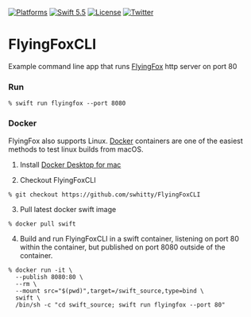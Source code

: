 [![Platforms](https://img.shields.io/badge/platforms-Mac%20|%20Linux-lightgray.svg)]()
[![Swift 5.5](https://img.shields.io/badge/swift-5.5-red.svg?style=flat)](https://developer.apple.com/swift)
[![License](https://img.shields.io/badge/license-MIT-lightgrey.svg)](https://opensource.org/licenses/MIT)
[![Twitter](https://img.shields.io/badge/twitter-@simonwhitty-blue.svg)](http://twitter.com/simonwhitty)

# FlyingFoxCLI

Example command line app that runs [FlyingFox](https://github.com/swhitty/FlyingFox) http server on port 80

### Run

```
% swift run flyingfox --port 8080
```

### Docker

FlyingFox also supports Linux. [Docker](https://en.wikipedia.org/wiki/Docker_(software)) containers are one of the easiest methods to test linux builds from macOS.

1. Install [Docker Desktop for mac](https://hub.docker.com/editions/community/docker-ce-desktop-mac)

2. Checkout FlyingFoxCLI
```
% git checkout https://github.com/swhitty/FlyingFoxCLI
```

3. Pull latest docker swift image
```
% docker pull swift
```

4. Build and run FlyingFoxCLI in a swift container, listening on port 80 within the container, but published on port 8080 outside of the container.
```
% docker run -it \
  --publish 8080:80 \
  --rm \
  --mount src="$(pwd)",target=/swift_source,type=bind \
  swift \
  /bin/sh -c "cd swift_source; swift run flyingfox --port 80"
```

